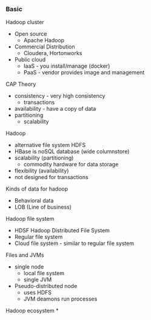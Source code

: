 ### Basic ###
Hadoop cluster 
* Open source 
    * Apache Hadoop
* Commercial Distribution
    * Cloudera, Hortonworks
* Public cloud 
    * IaaS - you install/manage (docker)
    * PaaS - vendor provides image and management

CAP Theory 
* consistency - very high consistency 
    * transactions 
* availability - have a copy of data 
* partitioning 
    * scalability

Hadoop 
* alternative file system HDFS
* HBase is noSQL database (wide columnstore)
* scalability (partitioning) 
    * commodity hardware for data storage
* flexibility (availability)
* not designed for transactions 

Kinds of data for hadoop
* Behavioral data
* LOB (Line of business)
  
Hadoop file system 
* HDSF Hadoop Distributed File System
* Regular file system 
* Cloud file system - similar to regular file system

Files and JVMs
* single node
    * local file system 
    * single JVM
* Pseudo-distributed node 
    * uses HDFS 
    * JVM deamons run processes

Hadoop ecosystem 
* 